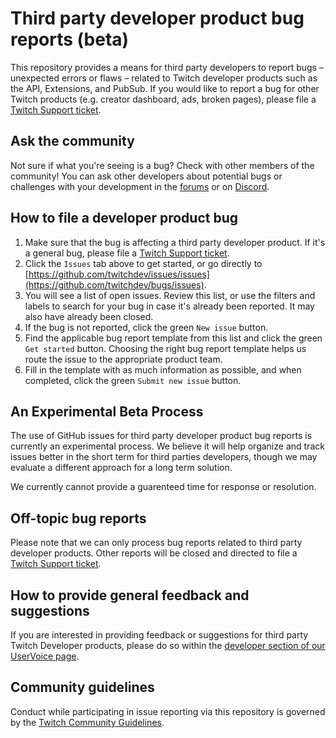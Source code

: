 # Third party developer product bug reports (beta)
This repository provides a means for third party developers to report bugs – unexpected errors or flaws – related to Twitch developer products such as the API, Extensions, and PubSub. If you would like to report a bug for other Twitch products (e.g. creator dashboard, ads, broken pages), please file a [Twitch Support ticket](https://help.twitch.tv/s/contactsupport).

## Ask the community
Not sure if what you're seeing is a bug? Check with other members of the community! You can ask other developers about potential bugs or challenges with your development in the [forums](https://discuss.dev.twitch.tv) or on [Discord](https://link.twitch.tv/devchat).

## How to file a developer product bug
1. Make sure that the bug is affecting a third party developer product. If it's a general bug, please file a [Twitch Support ticket](https://help.twitch.tv/s/contactsupport).
2. Click the `Issues` tab above to get started, or go directly to [https://github.com/twitchdev/issues/issues](https://github.com/twitchdev/bugs/issues).
3. You will see a list of open issues. Review this list, or use the filters and labels to search for your bug in case it's already been reported. It may also have already been closed.
4. If the bug is not reported, click the green `New issue` button.
5. Find the applicable bug report template from this list and click the green `Get started` button. Choosing the right bug report template helps us route the issue to the appropriate product team.
6. Fill in the template with as much information as possible, and when completed, click the green `Submit new issue` button.

## An Experimental Beta Process
The use of GitHub issues for third party developer product bug reports is currently an experimental process. We believe it will help organize and track issues better in the short term for third parties developers, though we may evaluate a different approach for a long term solution.

We currently cannot provide a guarenteed time for response or resolution.

## Off-topic bug reports
Please note that we can only process bug reports related to third party developer products. Other reports will be closed and directed to file a [Twitch Support ticket](https://help.twitch.tv/s/contactsupport).

## How to provide general feedback and suggestions
If you are interested in providing feedback or suggestions for third party Twitch Developer products, please do so within the [developer section of our UserVoice page](https://twitch.uservoice.com/forums/310213-developers).

## Community guidelines
Conduct while participating in issue reporting via this repository is governed by the [Twitch Community Guidelines](https://www.twitch.tv/p/legal/community-guidelines/).
